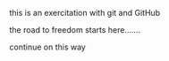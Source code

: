 this is an exercitation with git and GitHub

the road to freedom starts here.......





continue on this way

